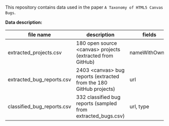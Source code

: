 This repository contains data used in the paper `A Taxonomy of HTML5 Canvas Bugs`.

**Data description:**

| file name                      | description                                                         | fields        |
| -                              | -                                                                   | -             |
| extracted_projects.csv         | 180 open source \<canvas\> projects (extracted from GitHub)         | nameWithOwner |
| extracted_bug_reports.csv      | 2403 \<canvas\> bug reports (extracted from the 180 GitHub projects)| url           |
| classified_bug_reports.csv     | 332 classified bug reports (sampled from extracted_bugs.csv)        | url, type     |
